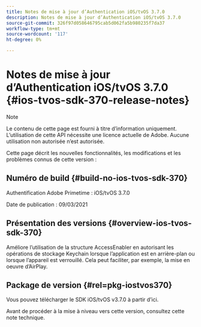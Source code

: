 ```yaml
---
title: Notes de mise à jour d’Authentication iOS/tvOS 3.7.0
description: Notes de mise à jour d’Authentication iOS/tvOS 3.7.0
source-git-commit: 326f97d058646795cab5d062fa5b980235f7da37
workflow-type: tm+mt
source-wordcount: '117'
ht-degree: 0%

---
```



# Notes de mise à jour d’Authentication iOS/tvOS 3.7.0 {#ios-tvos-sdk-370-release-notes}

>[!NOTE]
>
>Le contenu de cette page est fourni à titre d’information uniquement. L’utilisation de cette API nécessite une licence actuelle de Adobe. Aucune utilisation non autorisée n’est autorisée.

Cette page décrit les nouvelles fonctionnalités, les modifications et les problèmes connus de cette version :

## Numéro de build {#build-no-ios-tvos-sdk-370}

Authentification Adobe Primetime : iOS/tvOS 3.7.0

Date de publication : 09/03/2021



## Présentation des versions {#overview-ios-tvos-sdk-370}

Améliore l’utilisation de la structure AccessEnabler en autorisant les opérations de stockage Keychain lorsque l’application est en arrière-plan ou lorsque l’appareil est verrouillé. Cela peut faciliter, par exemple, la mise en oeuvre d’AirPlay.

## Package de version {#rel=pkg-iostvos370}

Vous pouvez télécharger le SDK iOS/tvOS v3.7.0 à partir d’ici.

Avant de procéder à la mise à niveau vers cette version, consultez cette note technique.